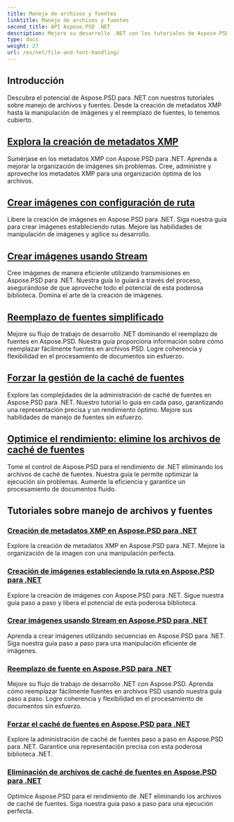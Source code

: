 ```yaml
---
title: Manejo de archivos y fuentes
linktitle: Manejo de archivos y fuentes
second_title: API Aspose.PSD .NET
description: Mejore su desarrollo .NET con los tutoriales de Aspose.PSD. Aprenda a reemplazar fuentes, crear metadatos XMP y administrar caché para lograr una eficiencia óptima del flujo de trabajo.
type: docs
weight: 27
url: /es/net/file-and-font-handling/
---
```

## Introducción

Descubra el potencial de Aspose.PSD para .NET con nuestros tutoriales sobre manejo de archivos y fuentes. Desde la creación de metadatos XMP hasta la manipulación de imágenes y el reemplazo de fuentes, lo tenemos cubierto.

## [Explora la creación de metadatos XMP](./create-xmp-metadata/)
Sumérjase en los metadatos XMP con Aspose.PSD para .NET. Aprenda a mejorar la organización de imágenes sin problemas. Cree, administre y aproveche los metadatos XMP para una organización óptima de los archivos.

## [Crear imágenes con configuración de ruta](./create-images-setting-path/)
Libere la creación de imágenes en Aspose.PSD para .NET. Siga nuestra guía para crear imágenes estableciendo rutas. Mejore las habilidades de manipulación de imágenes y agilice su desarrollo.

## [Crear imágenes usando Stream](./create-images-using-stream/)
Cree imágenes de manera eficiente utilizando transmisiones en Aspose.PSD para .NET. Nuestra guía lo guiará a través del proceso, asegurándose de que aproveche todo el potencial de esta poderosa biblioteca. Domina el arte de la creación de imágenes.

## [Reemplazo de fuentes simplificado](./font-replacement/)
Mejore su flujo de trabajo de desarrollo .NET dominando el reemplazo de fuentes en Aspose.PSD. Nuestra guía proporciona información sobre cómo reemplazar fácilmente fuentes en archivos PSD. Logre coherencia y flexibilidad en el procesamiento de documentos sin esfuerzo.

## [Forzar la gestión de la caché de fuentes](./force-font-cache/)
Explore las complejidades de la administración de caché de fuentes en Aspose.PSD para .NET. Nuestro tutorial lo guía en cada paso, garantizando una representación precisa y un rendimiento óptimo. Mejore sus habilidades de manejo de fuentes sin esfuerzo.

## [Optimice el rendimiento: elimine los archivos de caché de fuentes](./remove-font-cache-files/)
Tome el control de Aspose.PSD para el rendimiento de .NET eliminando los archivos de caché de fuentes. Nuestra guía le permite optimizar la ejecución sin problemas. Aumente la eficiencia y garantice un procesamiento de documentos fluido.

## Tutoriales sobre manejo de archivos y fuentes
### [Creación de metadatos XMP en Aspose.PSD para .NET](./create-xmp-metadata/)
Explore la creación de metadatos XMP en Aspose.PSD para .NET. Mejore la organización de la imagen con una manipulación perfecta.
### [Creación de imágenes estableciendo la ruta en Aspose.PSD para .NET](./create-images-setting-path/)
Explore la creación de imágenes con Aspose.PSD para .NET. Sigue nuestra guía paso a paso y libera el potencial de esta poderosa biblioteca.
### [Crear imágenes usando Stream en Aspose.PSD para .NET](./create-images-using-stream/)
Aprenda a crear imágenes utilizando secuencias en Aspose.PSD para .NET. Siga nuestra guía paso a paso para una manipulación eficiente de imágenes.
### [Reemplazo de fuente en Aspose.PSD para .NET](./font-replacement/)
Mejore su flujo de trabajo de desarrollo .NET con Aspose.PSD. Aprenda cómo reemplazar fácilmente fuentes en archivos PSD usando nuestra guía paso a paso. Logre coherencia y flexibilidad en el procesamiento de documentos sin esfuerzo.
### [Forzar el caché de fuentes en Aspose.PSD para .NET](./force-font-cache/)
Explore la administración de caché de fuentes paso a paso en Aspose.PSD para .NET. Garantice una representación precisa con esta poderosa biblioteca .NET. 
### [Eliminación de archivos de caché de fuentes en Aspose.PSD para .NET](./remove-font-cache-files/)
Optimice Aspose.PSD para el rendimiento de .NET eliminando los archivos de caché de fuentes. Siga nuestra guía paso a paso para una ejecución perfecta.